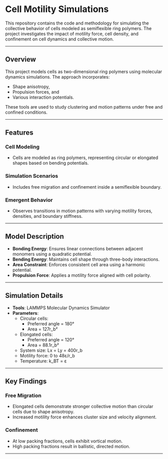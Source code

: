 # Cell Motility Simulations

This repository contains the code and methodology for simulating the collective behavior of cells modeled as semiflexible ring polymers. The project investigates the impact of motility force, cell density, and confinement on cell dynamics and collective motion.

---

## Overview

This project models cells as two-dimensional ring polymers using molecular dynamics simulations. The approach incorporates:
- Shape anisotropy,
- Propulsion forces, and 
- Various interaction potentials.

These tools are used to study clustering and motion patterns under free and confined conditions.

---

## Features

### Cell Modeling  
- Cells are modeled as ring polymers, representing circular or elongated shapes based on bending potentials.

### Simulation Scenarios  
- Includes free migration and confinement inside a semiflexible boundary.

### Emergent Behavior  
- Observes transitions in motion patterns with varying motility forces, densities, and boundary stiffness.



---

## Model Description

- **Bonding Energy**: Ensures linear connections between adjacent monomers using a quadratic potential.  
- **Bending Energy**: Maintains cell shape through three-body interactions.  
- **Area Constraint**: Enforces consistent cell area using a harmonic potential.  
- **Propulsion Force**: Applies a motility force aligned with cell polarity.  

---

## Simulation Details

- **Tools**: LAMMPS Molecular Dynamics Simulator  
- **Parameters**:  
  - Circular cells:  
    - Preferred angle = 180°  
    - Area = 127r_b²  
  - Elongated cells:  
    - Preferred angle = 120°  
    - Area = 88.1r_b²  
  - System size: Lx = Ly = 400r_b  
  - Motility force: 0 to 48ε/r_b  
  - Temperature: k_BT = ε  

---

## Key Findings

### Free Migration  
- Elongated cells demonstrate stronger collective motion than circular cells due to shape anisotropy.  
- Increased motility force enhances cluster size and velocity alignment.

### Confinement  
- At low packing fractions, cells exhibit vortical motion.  
- High packing fractions result in ballistic, directed motion.

---
